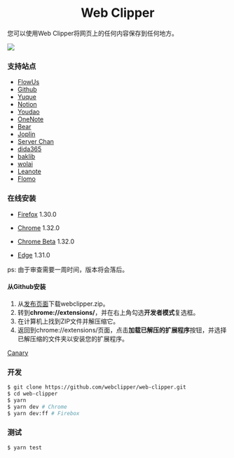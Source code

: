 <h1 align="center">Web Clipper</h1>

您可以使用Web Clipper将网页上的任何内容保存到任何地方。

<img src="https://clipper.website/static/image/screenshot.png">

### 支持站点

* [FlowUs](https://flowus.cn/)
* [Github](https://github.com)
* [Yuque](https://www.yuque.com)
* [Notion](https://www.notion.so/)
* [Youdao](https://note.youdao.com/)
* [OneNote](https://www.onenote.com/)
* [Bear](https://bear.app)
* [Joplin](https://joplinapp.org/)
* [Server Chan](http://sc.ftqq.com/3.version)
* [dida365](https://dida365.com/)
* [baklib](https://www.baklib-free.com/)
* [wolai](https://www.wolai.com/)
* [Leanote](https://github.com/leanote/leanote)
* [Flomo](https://flomoapp.com/)

### 在线安装

- [Firefox](https://addons.mozilla.org/en-US/firefox/addon/universal-web-clipper/) 1.30.0

- [Chrome](https://chrome.google.com/webstore/detail/web-clipper/mhfbofiokmppgdliakminbgdgcmbhbac) 1.32.0

- [Chrome Beta](https://chrome.google.com/webstore/detail/web-clipper/finhmpmkpbacljcdemplngnnjdenihpp?hl=zh-CN&authuser=0) 1.32.0

- [Edge](https://microsoftedge.microsoft.com/addons/detail/opejamnnohhbjflpbhnmdlknhjkfhfdp) 1.31.0

ps: 由于审查需要一周时间，版本将会落后。

#### 从Github安装

1. 从[发布页面](https://github.com/webclipper/web-clipper/releases)下载webclipper.zip。
2. 转到**chrome://extensions/**，并在右上角勾选**开发者模式**复选框。
3. 在计算机上找到ZIP文件并解压缩它。
4. 返回到chrome://extensions/页面，点击**加载已解压的扩展程序**按钮，并选择已解压缩的文件夹以安装您的扩展程序。

[Canary](https://github.com/webclipper/web-clipper/releases/tag/canary)

### 开发

```bash
$ git clone https://github.com/webclipper/web-clipper.git
$ cd web-clipper
$ yarn
$ yarn dev # Chrome
$ yarn dev:ff # Firebox
```

### 测试

```bash
$ yarn test
```
